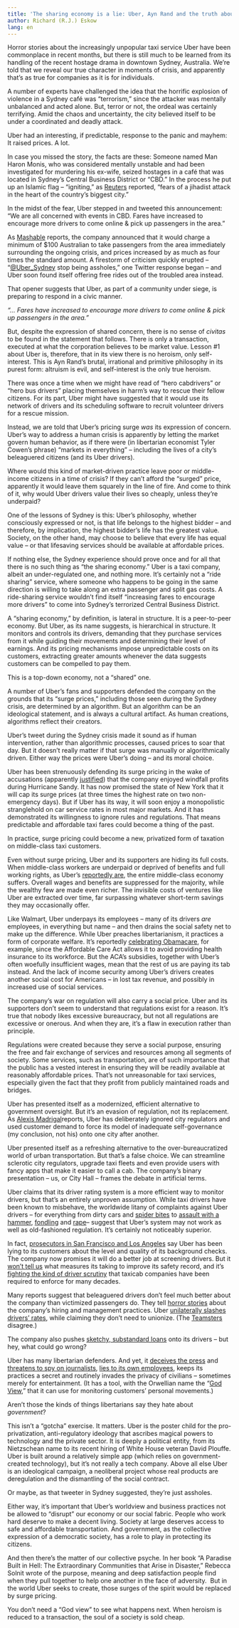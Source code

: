 ```yaml
---
title: 'The sharing economy is a lie: Uber, Ayn Rand and the truth about tech and libertarians'
author: Richard (R.J.) Eskow
lang: en
---
```


Horror stories about the increasingly unpopular taxi service Uber have been commonplace in recent months, but there is still much to be learned from its handling of the recent hostage drama in downtown Sydney, Australia. We’re told that we reveal our true character in moments of crisis, and apparently that’s as true for companies as it is for individuals.

A number of experts have challenged the idea that the horrific explosion of violence in a Sydney café was “terrorism,” since the attacker was mentally unbalanced and acted alone. But, terror or not, the ordeal was certainly terrifying. Amid the chaos and uncertainty, the city believed itself to be under a coordinated and deadly attack.

Uber had an interesting, if predictable, response to the panic and mayhem: It raised prices. A lot.

In case you missed the story, the facts are these: Someone named Man Haron Monis, who was considered mentally unstable and had been investigated for murdering his ex-wife, seized hostages in a café that was located in Sydney’s Central Business District or “CBD.” In the process he put up an Islamic flag – “igniting,” as [Reuters] reported, “fears of a jihadist attack in the heart of the country’s biggest city.”

In the midst of the fear, Uber stepped in and tweeted this announcement:  “We are all concerned with events in CBD. Fares have increased to encourage more drivers to come online & pick up passengers in the area.”

As [Mashable] reports, the company announced that it would charge a minimum of \$100 Australian to take passengers from the area immediately surrounding the ongoing crisis, and prices increased by as much as four times the standard amount. A firestorm of criticism quickly erupted – “[@Uber\_Sydney] stop being assholes,” one Twitter response began – and Uber soon found itself offering free rides out of the troubled area instead.

That opener suggests that Uber, as part of a community under siege, is preparing to respond in a civic manner.

*“… Fares have increased to encourage more drivers to come online & pick up passengers in the area.”*

But, despite the expression of shared concern, there is no sense of *civitas* to be found in the statement that follows. There is only a transaction, executed at what the corporation believes to be market value. Lesson \#1 about Uber is, therefore, that in its view there is no heroism, only self-interest. This is Ayn Rand’s brutal, irrational and primitive philosophy in its purest form: altruism is evil, and self-interest is the only true heroism.

There was once a time when we might have read of “hero cabdrivers” or “hero bus drivers” placing themselves in harm’s way to rescue their fellow citizens. For its part, Uber might have suggested that it would use its network of drivers and its scheduling software to recruit volunteer drivers for a rescue mission.

Instead, we are told that Uber’s pricing surge *was* its expression of concern. Uber’s way to address a human crisis is apparently by letting the market govern human behavior, as if there were (in libertarian economist Tyler Cowen’s phrase) “markets in everything” – including the lives of a city’s beleaguered citizens (and its Uber drivers).

Where would this kind of market-driven practice leave poor or middle-income citizens in a time of crisis? If they can’t afford the “surged” price, apparently it would leave them squarely in the line of fire. And come to think of it, why would Uber drivers value their lives so cheaply, unless they’re underpaid?

One of the lessons of Sydney is this: Uber’s philosophy, whether consciously expressed or not, is that life belongs to the highest bidder – and therefore, by implication, the highest bidder’s life has the greatest value. Society, on the other hand, may choose to believe that every life has equal value – or that lifesaving services should be available at affordable prices.

If nothing else, the Sydney experience should prove once and for all that there is no such thing as “the sharing economy.” Uber is a taxi company, albeit an under-regulated one, and nothing more. It’s certainly not a “ride sharing” service, where someone who happens to be going in the same direction is willing to take along an extra passenger and split gas costs. A ride-sharing service wouldn’t find itself “increasing fares to encourage more drivers” to come into Sydney’s terrorized Central Business District.

A “sharing economy,” by definition, is lateral in structure. It is a peer-to-peer economy. But Uber, as its name suggests, is hierarchical in structure. It monitors and controls its drivers, demanding that they purchase services from it while guiding their movements and determining their level of earnings. And its pricing mechanisms impose unpredictable costs on its customers, extracting greater amounts whenever the data suggests customers can be compelled to pay them.

This is a top-down economy, not a “shared” one.

A number of Uber’s fans and supporters defended the company on the grounds that its “surge prices,” including those seen during the Sydney crisis, are determined by an algorithm. But an algorithm can be an ideological statement, and is always a cultural artifact. As human creations, algorithms reflect their creators.

Uber’s tweet during the Sydney crisis made it sound as if human intervention, rather than algorithmic processes, caused prices to soar that day. But it doesn’t really matter if that surge was manually or algorithmically driven. Either way the prices were Uber’s doing – and its moral choice.

Uber has been strenuously defending its surge pricing in the wake of accusations (apparently [justified]) that the company enjoyed windfall profits during Hurricane Sandy. It has now promised the state of New York that it will cap its surge prices (at three times the highest rate on two non-emergency days). But if Uber has its way, it will soon enjoy a monopolistic stranglehold on car service rates in most major markets. And it has demonstrated its willingness to ignore rules and regulations. That means predictable and affordable taxi fares could become a thing of the past.

In practice, surge pricing could become a new, privatized form of taxation on middle-class taxi customers.

Even without surge pricing, Uber and its supporters are hiding its full costs. When middle-class workers are underpaid or deprived of benefits and full working rights, as Uber’s [reportedly are], the entire middle-class economy suffers. Overall wages and benefits are suppressed for the majority, while the wealthy few are made even richer. The invisible costs of ventures like Uber are extracted over time, far surpassing whatever short-term savings they may occasionally offer.

Like Walmart, Uber underpays its employees – many of its drivers *are* employees, in everything but name – and then drains the social safety net to make up the difference. While Uber preaches libertarianism, it practices a form of corporate welfare. It’s reportedly [celebrating Obamacare], for example, since the Affordable Care Act allows it to avoid providing health insurance to its workforce. But the ACA’s subsidies, together with Uber’s often woefully insufficient wages, mean that the rest of us are paying its tab instead. And the lack of income security among Uber’s drivers creates another social cost for Americans – in lost tax revenue, and possibly in increased use of social services.

The company’s war on regulation will also carry a social price. Uber and its supporters don’t seem to understand that regulations exist for a reason. It’s true that nobody likes excessive bureaucracy, but not all regulations are excessive or onerous. And when they are, it’s a flaw in execution rather than principle.

Regulations were created because they serve a social purpose, ensuring the free and fair exchange of services and resources among all segments of society. Some services, such as transportation, are of such importance that the public has a vested interest in ensuring they will be readily available at reasonably affordable prices. That’s not unreasonable for taxi services, especially given the fact that they profit from publicly maintained roads and bridges.

Uber has presented itself as a modernized, efficient alternative to government oversight. But it’s an evasion of regulation, not its replacement. As [Alexis Madrigal]reports, Uber has deliberately ignored city regulators and used customer demand to force its model of inadequate self-governance (my conclusion, not his) onto one city after another.

Uber presented itself as a refreshing alternative to the over-bureaucratized world of urban transportation. But that’s a false choice. We can streamline sclerotic city regulators, upgrade taxi fleets and even provide users with fancy apps that make it easier to call a cab. The company’s binary presentation – us, or City Hall – frames the debate in artificial terms.

Uber claims that its driver rating system is a more efficient way to monitor drivers, but that’s an entirely unproven assumption. While taxi drivers have been known to misbehave, the worldwide litany of complaints against Uber drivers – for everything from dirty cars and [spider bites] to [assault with a hammer], [fondling] and [rape]– suggest that Uber’s system may not work as well as old-fashioned regulation. It’s certainly not noticeably superior.

In fact, [prosecutors in San Francisco and Los Angeles] say Uber has been lying to its customers about the level and quality of its background checks. The company now promises it will do a better job at screening drivers. But it [won’t tell us] what measures its taking to improve its safety record, and it’s [fighting the kind of driver scrutiny][won’t tell us] that taxicab companies have been required to enforce for many decades.

Many reports suggest that beleaguered drivers don’t feel much better about the company than victimized passengers do. They tell [horror stories] about the company’s hiring and management practices. Uber [unilaterally slashes drivers’ rates], while claiming they don’t need to unionize. (The [Teamsters] disagree.)

The company also pushes [sketchy, substandard loans] onto its drivers – but hey, what could go wrong?

Uber has many libertarian defenders. And yet, it [deceives the press] and [threatens to spy on journalists], [lies to its own employees], keeps its practices a secret and routinely invades the privacy of civilians – sometimes merely for entertainment. (It has a tool, with the Orwellian name the “[God View],” that it can use for monitoring customers’ personal movements.)

Aren’t those the kinds of things libertarians say they hate about *government*?

This isn’t a “gotcha” exercise. It matters. Uber is the poster child for the pro-privatization, anti-regulatory ideology that ascribes magical powers to technology and the private sector. It is deeply a political entity, from its Nietzschean name to its recent hiring of White House veteran David Plouffe. Uber is built around a relatively simple app (which relies on government-created technology), but it’s not really a tech company. Above all else Uber is an ideological campaign, a neoliberal project whose real products are deregulation and the dismantling of the social contract.

Or maybe, as that tweeter in Sydney suggested, they’re just assholes.

Either way, it’s important that Uber’s worldview and business practices not be allowed to “disrupt” our economy or our social fabric. People who work hard deserve to make a decent living. Society at large deserves access to safe and affordable transportation. And government, as the collective expression of a democratic society, has a role to play in protecting its citizens.

And then there’s the matter of our collective psyche. In her book “A Paradise Built in Hell: The Extraordinary Communities that Arise in Disaster,” Rebecca Solnit wrote of the purpose, meaning and deep satisfaction people find when they pull together to help one another in the face of adversity.  But in the world Uber seeks to create, those surges of the spirit would be replaced by surge pricing.

You don’t need a “God view” to see what happens next. When heroism is reduced to a transaction, the soul of a society is sold cheap.

  [Reuters]: http://www.reuters.com/article/2014/12/15/us-australia-security-idUSKBN0JS0WX20141215
  [Mashable]: http://mashable.com/2014/12/14/uber-sydney-surge-pricing/
  [@Uber\_Sydney]: https://twitter.com/Uber_Sydney
  [justified]: http://gothamist.com/2012/11/04/uber.php
  [reportedly are]: http://www.businessinsider.com/uber-drivers-say-theyre-making-less-than-minimum-wage-2014-10
  [celebrating Obamacare]: http://www.washingtonpost.com/blogs/wonkblog/wp/2014/11/17/why-uber-loves-obamacare/
  [Alexis Madrigal]: http://fusion.net/story/33680/the-inside-story-of-how-the-uber-portland-negotiations-broke-down/
  [spider bites]: http://consumerist.com/2014/07/30/uber-passenger-complains-of-spider-bite-in-filthy-car/
  [assault with a hammer]: http://www.forbes.com/sites/ellenhuet/2014/09/30/uber-driver-hammer-attack-liability/
  [fondling]: http://www.businessinsider.com/uber-nikki-williams-2014-12
  [rape]: http://www.businessinsider.com/an-uber-driver-allegedly-raped-a-female-passenger-in-boston-2014-12
  [prosecutors in San Francisco and Los Angeles]: http://www.huffingtonpost.com/2014/12/09/uber-california-lawsuit_n_6298206.html
  [won’t tell us]: http://consumerist.com/2014/12/18/uber-reportedly-revamping-security-wont-say-exactly-what-its-doing/
  [horror stories]: http://qz.com/299655/why-your-uber-driver-hates-uber/
  [unilaterally slashes drivers’ rates]: http://www.salon.com/2014/09/03/uber_unrest_drivers_in_los_angeles_protest_the_slashing_of_rates/
  [Teamsters]: http://www.fastcompany.com/3037371/the-teamsters-of-the-21st-century-how-uber-lyft-and-facebook-drivers-are-organizing
  [sketchy, substandard loans]: http://thinkprogress.org/economy/2014/11/06/3589715/uber-lending-investigation/
  [deceives the press]: http://pando.com/2014/10/29/uber-prs-latest-trick-impersonating-its-drivers-and-trying-to-scam-journalists/
  [threatens to spy on journalists]: http://www.slate.com/blogs/the_slatest/2014/11/17/uber_exec_suggests_using_personal_info_against_journalists.html
  [lies to its own employees]: http://money.cnn.com/2014/08/04/technology/uber-lyft/
  [God View]: http://www.forbes.com/sites/kashmirhill/2014/10/03/god-view-uber-allegedly-stalked-users-for-party-goers-viewing-pleasure/
